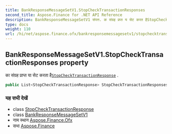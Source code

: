 ```yaml
---
title: BankResponseMessageSetV1.StopCheckTransactionResponses
second_title: Aspose.Finance for .NET API Reference
description: BankResponseMessageSetV1 संपत्त. क संग्रह प्रप्त य सेट करत हैStopCheckTransactionResponse .
type: docs
weight: 110
url: /hi/net/aspose.finance.ofx/bankresponsemessagesetv1/stopchecktransactionresponses/
---
```

## BankResponseMessageSetV1.StopCheckTransactionResponses property

का संग्रह प्राप्त या सेट करता है[`StopCheckTransactionResponse`](../../../aspose.finance.ofx.bank/stopchecktransactionresponse/) .

```csharp
public List<StopCheckTransactionResponse> StopCheckTransactionResponses { get; set; }
```

### यह सभी देखें

* class [StopCheckTransactionResponse](../../../aspose.finance.ofx.bank/stopchecktransactionresponse/)
* class [BankResponseMessageSetV1](../)
* नाम स्थान [Aspose.Finance.Ofx](../../bankresponsemessagesetv1/)
* सभा [Aspose.Finance](../../../)


